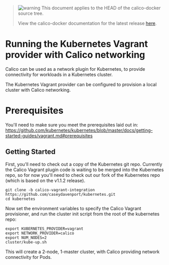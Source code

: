 <!--- master only -->
> ![warning](../images/warning.png) This document applies to the HEAD of the calico-docker source tree.
>
> View the calico-docker documentation for the latest release [here](https://github.com/projectcalico/calico-docker/blob/v0.12.0/README.md).
<!--- else
> You are viewing the calico-docker documentation for release **release**.
<!--- end of master only -->

# Running the Kubernetes Vagrant provider with Calico networking
Calico can be used as a network plugin for Kubernetes, to provide connectivity for workloads in a Kubernetes cluster.

The Kubernetes Vagrant provider can be configured to provision a local cluster with Calico networking.

# Prerequisites 
You'll need to make sure you meet the prerequisites laid out in: https://github.com/kubernetes/kubernetes/blob/master/docs/getting-started-guides/vagrant.md#prerequisites

## Getting Started
First, you'll need to check out a copy of the Kubernetes git repo. Currently the Calico Vagrant plugin code is waiting to be merged into the Kubernetes repo, so for now you'll need to check out our fork of the Kubernetes repo (which is based on the v1.1.2 release).
```
git clone -b calico-vagrant-integration https://github.com/caseydavenport/kubernetes.git
cd kubernetes
```

Now set the environment variables to specify the Calico Vagrant provisioner, and run the cluster init script from the root of the kubernetes repo:
```
export KUBERNETES_PROVIDER=vagrant
export NETWORK_PROVIDER=calico
export NUM_NODES=2
cluster/kube-up.sh
```

This will create a 2-node, 1-master cluster, with Calico providing network connectivity for Pods. 

